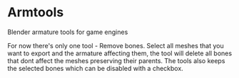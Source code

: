 # Armtools
Blender armature tools for game engines


For now there's only one tool - Remove bones. 
Select all meshes that you want to export and the armature affecting them, the tool will delete all bones that dont affect the meshes preserving their parents. The tools also keeps the selected bones which can be disabled with a checkbox.
